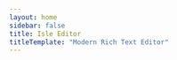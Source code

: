 ```yaml
---
layout: home
sidebar: false
title: Isle Editor
titleTemplate: "Modern Rich Text Editor"
---
```


<HomePage />
